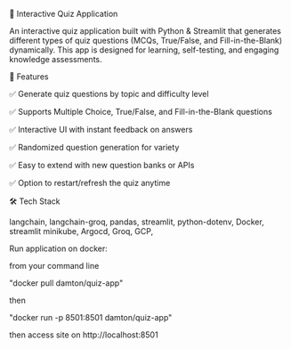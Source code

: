 
🎯 Interactive Quiz Application

An interactive quiz application built with Python & Streamlit that generates different types of quiz questions (MCQs, True/False, and Fill-in-the-Blank) dynamically. 
This app is designed for learning, self-testing, and engaging knowledge assessments.

🚀 Features

✅ Generate quiz questions by topic and difficulty level

✅ Supports Multiple Choice, True/False, and Fill-in-the-Blank questions

✅ Interactive UI with instant feedback on answers

✅ Randomized question generation for variety

✅ Easy to extend with new question banks or APIs

✅ Option to restart/refresh the quiz anytime

🛠️ Tech Stack

langchain,
langchain-groq, 
pandas, 
streamlit, 
python-dotenv, 
Docker, 
streamlit
minikube, 
Argocd, 
Groq, 
GCP, 


Run application on docker:

from your command line

"docker pull damton/quiz-app"

then

"docker run -p 8501:8501 damton/quiz-app"

then access site on http://localhost:8501
